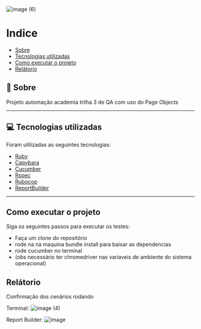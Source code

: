 ![image (6)](https://user-images.githubusercontent.com/69403840/173666093-d3bf98fe-10cc-4b60-bda0-17f637f44da6.png)

# Indice
- [Sobre](#-sobre)
- [Tecnologias utilizadas](#-tecnologias-utilizadas)
- [Como executar o projeto](#-como-executar-o-projeto)
- [Relátorio](#-relátorio)

## 👀 Sobre

Projeto automação academia trilha 3 de QA com uso do Page Objects  <br>

---

## 💻 Tecnologias utilizadas

Foram utilizadas as seguintes tecnologias:

- [Ruby](https://www.ruby-lang.org/pt/)
- [Capybara](https://github.com/teamcapybara/capybara)
- [Cucumber](https://cucumber.io/)
- [Rspec](https://rspec.info/)
- [Rubocop](https://github.com/rubocop/rubocop)
- [ReportBuilder](https://github.com/rajatthareja/ReportBuilder)
---
## Como executar o projeto

Siga os seguintes passos para executar os testes:

- Faça um clone do repositório
- rode na na maquina bundle install para baixar as dependencias
- rode cucumber no terminal
- (obs necessário ter chromedriver nas variaveis de ambiente do sistema operacional)

## Relátorio

Confirmação dos cenários rodando

Terminal:
![image (4)](https://user-images.githubusercontent.com/69403840/173665418-cc5965c9-e152-46ca-bff5-09bf4f18023d.png)

Report Builder:
![image](https://user-images.githubusercontent.com/69403840/173665287-24ec4c90-cddf-400d-a9b0-8395c839f23a.png)



